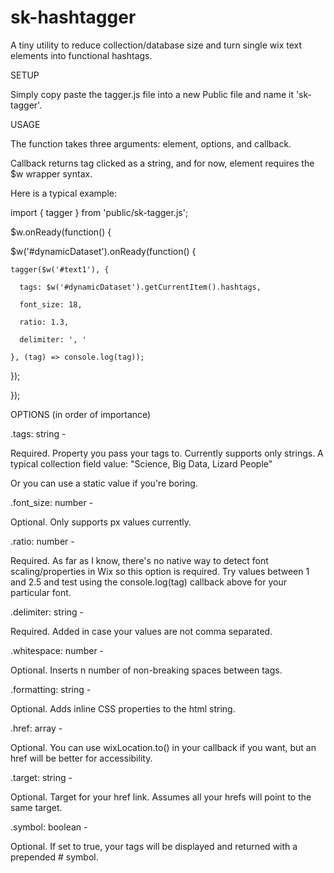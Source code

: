 # sk-hashtagger
A tiny utility to reduce collection/database size and turn single wix text elements into functional hashtags.



SETUP

Simply copy paste the tagger.js file into a new Public file and name it 'sk-tagger'.



USAGE

The function takes three arguments: element, options, and callback.

Callback returns tag clicked as a string, and for now, element requires the $w wrapper syntax.

Here is a typical example:


import { tagger } from 'public/sk-tagger.js';

$w.onReady(function() {

  $w('#dynamicDataset').onReady(function() {
  
    tagger($w('#text1'), {
    
      tags: $w('#dynamicDataset').getCurrentItem().hashtags,
      
      font_size: 18,
      
      ratio: 1.3,
      
      delimiter: ', '
      
    }, (tag) => console.log(tag));
    
  });
  
});



OPTIONS (in order of importance)


.tags: string -

  Required. Property you pass your tags to. Currently supports only strings. A typical collection field value:
  "Science, Big Data, Lizard People"
  
  Or you can use a static value if you're boring.


.font_size: number -

  Optional. Only supports px values currently.
  
  
.ratio: number -

  Required. As far as I know, there's no native way to detect font scaling/properties in Wix so this option is required. Try values between 1 and 2.5 and test using the console.log(tag) callback above for your particular font.
  
  
.delimiter: string - 

  Required. Added in case your values are not comma separated.
  
  
.whitespace: number -

  Optional. Inserts n number of non-breaking spaces between tags.
  
  
.formatting: string -

  Optional. Adds inline CSS properties to the html string.
  
  
.href: array -

  Optional. You can use wixLocation.to() in your callback if you want, but an href will be better for accessibility.
  
  
.target: string -

  Optional. Target for your href link. Assumes all your hrefs will point to the same target.
  
  
.symbol: boolean -

  Optional. If set to true, your tags will be displayed and returned with a prepended # symbol.
